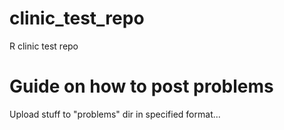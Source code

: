 # clinic_test_repo
R clinic test repo


# Guide on how to post problems

Upload stuff to "problems" dir in specified format...
